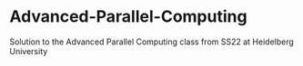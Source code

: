# Advanced-Parallel-Computing
Solution to the Advanced Parallel Computing class from SS22 at Heidelberg University
